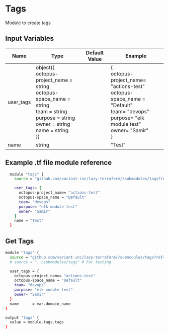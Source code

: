 # Tags

Module to create tags

<!-- markdownlint-disable MD013 MD033 -->
## Input Variables

| Name      | Type                                                                                                                                                                                                                                                          | Default Value | Example                                                                                                                                                                                                                            |
| --------- | ------------------------------------------------------------------------------------------------------------------------------------------------------------------------------------------------------------------------------------------------------------- | ------------- | ---------------------------------------------------------------------------------------------------------------------------------------------------------------------------------------------------------------------------------- |
| user_tags | object({ <br />    octopus-project_name = string<br />    octopus-space_name   = string<br />    team                 = string<br />    purpose              = string<br />    owner                = string<br />    name                 = string<br />  }) |               | {<br />            octopus-project_name= "actions-test"<br />            octopus-space_name = "Default"<br />            team= "devops"<br />            purpose= "elk module test"<br />            owner= "Samir"<br />        } |
| name      | string                                                                                                                                                                                                                                                        |               | "Test"                                                                                                                                                                                                                             |
<!-- markdownlint-enable MD013 MD033 -->

## Example .tf file module reference

```bash
  module "tags" {
    source = "github.com/variant-inc/lazy-terraform//submodules/tags?ref=v1"

    user_tags= {
      octopus-project_name= "actions-test"
      octopus-space_name = "Default"
      team= "devops"
      purpose= "elk module test"
      owner= "Samir"
    }
    name = "Test"
  }
```

## Get Tags

```bash
module "tags" {
  source = "github.com/variant-inc/lazy-terraform//submodules/tags?ref=v1"
  # source = "../submodules/tags" # For testing

  user_tags = {
    octopus-project_name= "actions-test"
    octopus-space_name = "Default"
    team= "devops"
    purpose= "elk module test"
    owner= "Samir"
  }
  name      = var.domain_name
}

output "tags" {
  value = module.tags.tags
}
```
